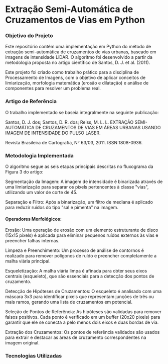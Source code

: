 # Extração Semi-Automática de Cruzamentos de Vias em Python
### Objetivo do Projeto
Este repositório contém uma implementação em Python do método de extração semi-automática de cruzamentos de vias urbanas, baseado em imagens de intensidade LiDAR. O algoritmo foi desenvolvido a partir da metodologia proposta no artigo científico de Santos, D. J. et al. (2011).

Este projeto foi criado como trabalho prático para a disciplina de Processamento de Imagens, com o objetivo de aplicar conceitos de limiarização, morfologia matemática (erosão e dilatação) e análise de componentes para resolver um problema real.

### Artigo de Referência
O trabalho implementado se baseia integralmente na seguinte publicação:

Santos, D. J. dos; Santos, D. R. dos; Reiss, M. L. L. EXTRAÇÃO SEMI-AUTOMÁTICA DE CRUZAMENTOS DE VIAS EM ÁREAS URBANAS USANDO IMAGEM DE INTENSIDADE DO PULSO LASER. 

Revista Brasileira de Cartografia, N° 63/03, 2011. ISSN 1808-0936.


### Metodologia Implementada
O algoritmo segue as seis etapas principais descritas no fluxograma da Figura 3 do artigo:


Segmentação da Imagem: A imagem de intensidade é binarizada através de uma limiarização para separar os pixels pertencentes à classe "vias", utilizando um valor de corte de 45.


Separação e Filtro: Após a binarização, um filtro de mediana é aplicado para reduzir ruídos do tipo "sal e pimenta" na imagem.

#### Operadores Morfológicos:


Erosão: Uma operação de erosão com um elemento estruturante de disco (15x15 pixels) é aplicada para eliminar pequenos ruídos externos às vias e preencher falhas internas.


Limpeza e Preenchimento: Um processo de análise de contornos é realizado para remover polígonos de ruído e preencher completamente a malha viária principal.




Esqueletização: A malha viária limpa é afinada para obter seus eixos centrais (esqueleto), que são essenciais para a detecção dos pontos de cruzamento.



Detecção de Hipóteses de Cruzamentos: O esqueleto é analisado com uma máscara 3x3 para identificar pixels que representam junções de três ou mais ramos, gerando uma lista de cruzamentos em potencial.

Seleção de Pontos de Referência: As hipóteses são validadas para remover falsos positivos. Cada ponto é verificado em um buffer (20x20 pixels) para garantir que ele se conecta a pelo menos dois eixos e duas bordas de via.



Extração dos Cruzamentos: Os pontos de referência validados são usados para extrair e destacar as áreas de cruzamento correspondentes na imagem original.

### Tecnologias Utilizadas
